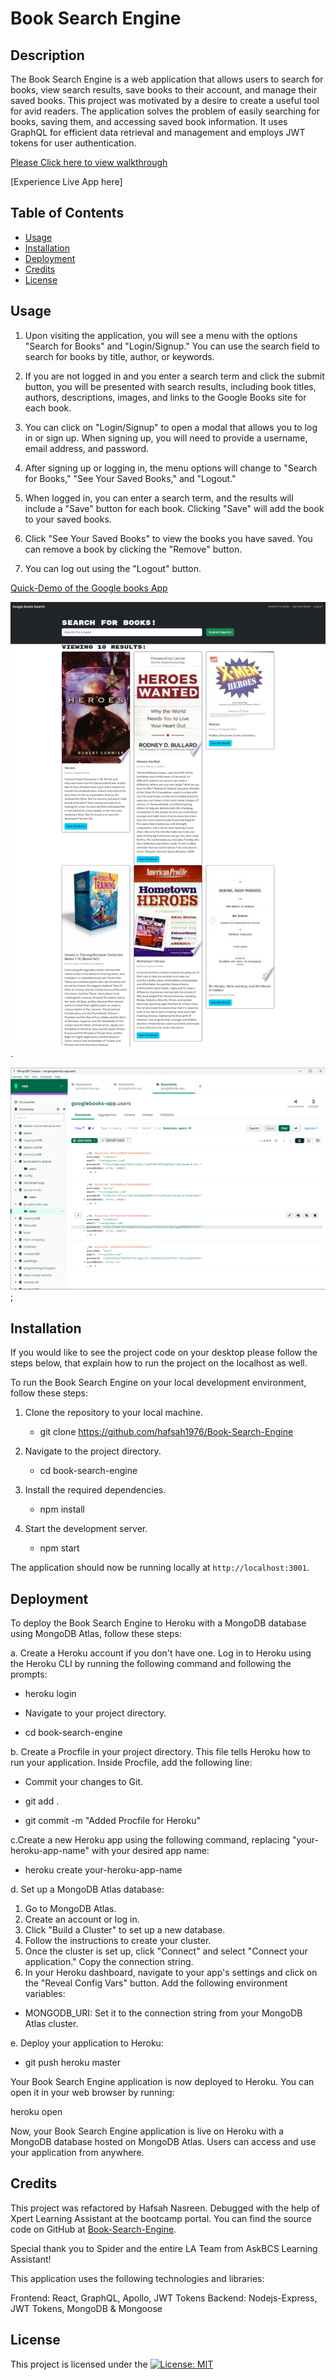 # Book Search Engine

## Description

The Book Search Engine is a web application that allows users to search for books, view search results, save books to their account, and manage their saved books. This project was motivated by a desire to create a useful tool for avid readers. The application solves the problem of easily searching for books, saving them, and accessing saved book information. It uses GraphQL for efficient data retrieval and management and employs JWT tokens for user authentication.

[Please Click here to view walkthrough](https://watch.screencastify.com/v/bTz6vZBDuVFEexncv4Ku)

[Experience Live App here]

## Table of Contents

- [Usage](#usage)
- [Installation](#installation)
- [Deployment](#deployment)
- [Credits](#credits)
- [License](#license)

## Usage

1. Upon visiting the application, you will see a menu with the options "Search for Books" and "Login/Signup." You can use the search field to search for books by title, author, or keywords.

2. If you are not logged in and you enter a search term and click the submit button, you will be presented with search results, including book titles, authors, descriptions, images, and links to the Google Books site for each book.

3. You can click on "Login/Signup" to open a modal that allows you to log in or sign up. When signing up, you will need to provide a username, email address, and password.

4. After signing up or logging in, the menu options will change to "Search for Books," "See Your Saved Books," and "Logout."

5. When logged in, you can enter a search term, and the results will include a "Save" button for each book. Clicking "Save" will add the book to your saved books.

6. Click "See Your Saved Books" to view the books you have saved. You can remove a book by clicking the "Remove" button.

7. You can log out using the "Logout" button.

[Quick-Demo of the Google books App](https://watch.screencastify.com/v/6zePkGQ5IQL4COlZvzmZ)

![Google Book Search Results](/client/public/google-book-search-engine.png).

![MongoDB compass showing added data through the website](/client/public/MongoDBCompass-ree_googlebooks-app.users.png);

## Installation

If you would like to see the project code on your desktop please follow the steps below, that explain how to run the project on the localhost as well.

To run the Book Search Engine on your local development environment, follow these steps:

1. Clone the repository to your local machine.

    - git clone <https://github.com/hafsah1976/Book-Search-Engine>

2. Navigate to the project directory.

    - cd book-search-engine

3. Install the required dependencies.

    - npm install

4. Start the development server.
    - npm start

The application should now be running locally at `http://localhost:3001`.

## Deployment

To deploy the Book Search Engine to Heroku with a MongoDB database using MongoDB Atlas, follow these steps:

a. Create a Heroku account if you don't have one. Log in to Heroku using the Heroku CLI by running the following command and following the prompts:

- heroku login
- Navigate to your project directory.

- cd book-search-engine

b. Create a Procfile in your project directory. This file tells Heroku how to run your application. Inside Procfile, add the following line:

- Commit your changes to Git.

- git add .
- git commit -m "Added Procfile for Heroku"

c.Create a new Heroku app using the following command, replacing "your-heroku-app-name" with your desired app name:

- heroku create your-heroku-app-name

d. Set up a MongoDB Atlas database:

1. Go to MongoDB Atlas.
2. Create an account or log in.
3. Click "Build a Cluster" to set up a new database.
4. Follow the instructions to create your cluster.
5. Once the cluster is set up, click "Connect" and select "Connect your application." Copy the connection string.
6. In your Heroku dashboard, navigate to your app's settings and click on the "Reveal Config Vars" button. Add the following environment variables:

- MONGODB_URI: Set it to the connection string from your MongoDB Atlas cluster.

e. Deploy your application to Heroku:

- git push heroku master

Your Book Search Engine application is now deployed to Heroku. You can open it in your web browser by running:

heroku open

Now, your Book Search Engine application is live on Heroku with a MongoDB database hosted on MongoDB Atlas. Users can access and use your application from anywhere.

## Credits

This project was refactored by Hafsah Nasreen. Debugged with the help of Xpert Learning Assistant at the bootcamp portal.
You can find the source code on GitHub at [Book-Search-Engine](https://github.com/hafsah1976/Book-Search-Engine).

Special thank you to Spider and the entire LA Team from AskBCS Learning Assistant!

This application uses the following technologies and libraries:

Frontend: React, GraphQL, Apollo, JWT Tokens
Backend: Nodejs-Express, JWT Tokens, MongoDB &  Mongoose

## License

This project is licensed under the [![License: MIT](https://img.shields.io/badge/License-MIT-yellow.svg)](https://opensource.org/licenses/MIT)
